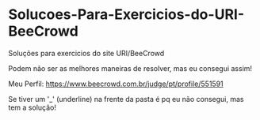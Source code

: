 # Solucoes-Para-Exercicios-do-URI-BeeCrowd
Soluções para exercicios do site URI/BeeCrowd

Podem não ser as melhores maneiras de resolver, mas eu consegui assim!

Meu Perfil: https://www.beecrowd.com.br/judge/pt/profile/551591

Se tiver um '_' (underline) na frente da pasta é pq eu não consegui, mas tem a solução!
